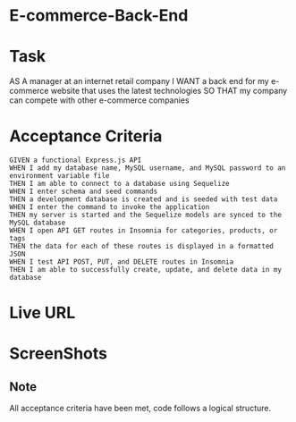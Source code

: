 # E-commerce-Back-End

# Task 
AS A manager at an internet retail company
I WANT a back end for my e-commerce website that uses the latest technologies
SO THAT my company can compete with other e-commerce companies

# Acceptance Criteria
    GIVEN a functional Express.js API
    WHEN I add my database name, MySQL username, and MySQL password to an environment variable file
    THEN I am able to connect to a database using Sequelize
    WHEN I enter schema and seed commands
    THEN a development database is created and is seeded with test data
    WHEN I enter the command to invoke the application
    THEN my server is started and the Sequelize models are synced to the MySQL database
    WHEN I open API GET routes in Insomnia for categories, products, or tags
    THEN the data for each of these routes is displayed in a formatted JSON
    WHEN I test API POST, PUT, and DELETE routes in Insomnia
    THEN I am able to successfully create, update, and delete data in my database

# Live URL



# ScreenShots



## Note
All acceptance criteria have been met, code follows a logical structure.